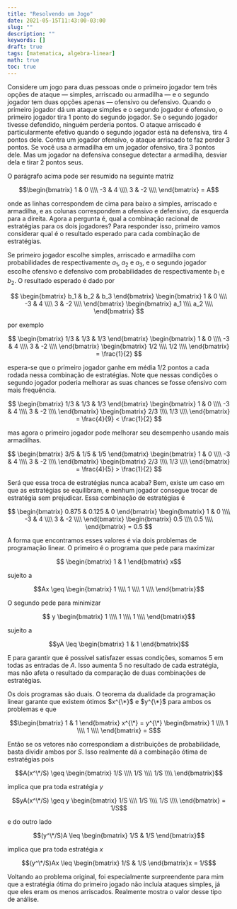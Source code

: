 ```yaml
---
title: "Resolvendo um Jogo"
date: 2021-05-15T11:43:00-03:00
slug: ""
description: ""
keywords: []
draft: true
tags: [matematica, algebra-linear]
math: true
toc: true
---
```


Considere um jogo para duas pessoas onde o primeiro jogador tem três opções de ataque — simples, arriscado ou armadilha — e o segundo jogador tem duas opções apenas — ofensivo ou defensivo. Quando o primeiro jogador dá um ataque simples e o segundo jogador é ofensivo, o primeiro jogador tira $1$ ponto do segundo jogador. Se o segundo jogador tivesse defendido, ninguém perderia pontos. O ataque arriscado é particularmente efetivo quando o segundo jogador está na defensiva, tira $4$ pontos dele. Contra um jogador ofensivo, o ataque arriscado te faz perder $3$ pontos. Se você usa a armadilha em um jogador ofensivo, tira $3$ pontos dele. Mas um jogador na defensiva consegue detectar a armadilha, desviar dela e tirar $2$ pontos seus.

O parágrafo acima pode ser resumido na seguinte matriz

$$\begin{bmatrix}
1 & 0 \\\\
-3 & 4 \\\\
3 & -2 \\\\
\end{bmatrix} = A$$

onde as linhas correspondem de cima para baixo a simples, arriscado e armadilha, e as colunas correspondem a ofensivo e defensivo, da esquerda para a direita. Agora a pergunta é, qual a combinação racional de estratégias para os dois jogadores? Para responder isso, primeiro vamos considerar qual é o resultado esperado para cada combinação de estratégias.

Se primeiro jogador escolhe simples, arriscado e armadilha com probabilidades de respectivamente $a_1$, $a_2$ e $a_3$, e o segundo jogador escolhe ofensivo e defensivo com probabilidades de respectivamente $b_1$ e $b_2$. O resultado esperado é dado por

$$
\begin{bmatrix}
b_1 & b_2 & b_3
\end{bmatrix}
\begin{bmatrix}
1 & 0 \\\\
-3 & 4 \\\\
3 & -2 \\\\
\end{bmatrix}
\begin{bmatrix}
a_1 \\\\
a_2 \\\\
\end{bmatrix}
$$

por exemplo

$$
\begin{bmatrix}
1/3 & 1/3 & 1/3
\end{bmatrix}
\begin{bmatrix}
1 & 0 \\\\
-3 & 4 \\\\
3 & -2 \\\\
\end{bmatrix}
\begin{bmatrix}
1/2 \\\\
1/2 \\\\
\end{bmatrix} =
\frac{1}{2}
$$

espera-se que o primeiro jogador ganhe em média $1/2$ pontos a cada rodada nessa combinação de estratégias. Note que nessas condições o segundo jogador poderia melhorar as suas chances se fosse ofensivo com mais frequência.

$$
\begin{bmatrix}
1/3 & 1/3 & 1/3
\end{bmatrix}
\begin{bmatrix}
1 & 0 \\\\
-3 & 4 \\\\
3 & -2 \\\\
\end{bmatrix}
\begin{bmatrix}
2/3 \\\\
1/3 \\\\
\end{bmatrix} =
\frac{4}{9} < \frac{1}{2}
$$

mas agora o primeiro jogador pode melhorar seu desempenho usando mais armadilhas.

$$
\begin{bmatrix}
3/5 & 1/5 & 1/5
\end{bmatrix}
\begin{bmatrix}
1 & 0 \\\\
-3 & 4 \\\\
3 & -2 \\\\
\end{bmatrix}
\begin{bmatrix}
2/3 \\\\
1/3 \\\\
\end{bmatrix} =
\frac{4}{5} > \frac{1}{2}
$$

Será que essa troca de estratégias nunca acaba? Bem, existe um caso em que as estratégias se equilibram, e nenhum jogador consegue trocar de estratégia sem prejudicar. Essa combinação de estratégias é

$$
\begin{bmatrix}
0.875 & 0.125 & 0
\end{bmatrix}
\begin{bmatrix}
1 & 0 \\\\
-3 & 4 \\\\
3 & -2 \\\\
\end{bmatrix}
\begin{bmatrix}
0.5 \\\\
0.5 \\\\
\end{bmatrix} =
0.5
$$

A forma que encontramos esses valores é via dois problemas de programação linear. O primeiro é o programa que pede para maximizar

$$
\begin{bmatrix}
1 & 1
\end{bmatrix}
x$$

sujeito a

$$Ax \geq
\begin{bmatrix}
1 \\\\
1 \\\\
1 \\\\
\end{bmatrix}$$

O segundo pede para minimizar

$$
y
\begin{bmatrix}
1 \\\\
1 \\\\
1 \\\\
\end{bmatrix}$$

sujeito a

$$yA \leq
\begin{bmatrix}
1 & 1
\end{bmatrix}$$

E para garantir que é possível satisfazer essas condições, somamos $5$ em todas as entradas de $A$. Isso aumenta 5 no resultado de cada estratégia, mas não afeta o resultado da comparação de duas combinações de estratégias.

Os dois programas são duais. O teorema da dualidade da programação linear garante que existem ótimos $x^{\*}$ e $y^{\*}$ para ambos os problemas e que

$$\begin{bmatrix}
1 & 1
\end{bmatrix}
x^{\*} =
y^{\*}
\begin{bmatrix}
1 \\\\
1 \\\\
1 \\\\
\end{bmatrix} = S$$

Então se os vetores não correspondiam a distribuições de probabilidade, basta dividir ambos por $S$. Isso realmente dá a combinação ótima de estratégias pois

$$A(x^\*/S) \geq
\begin{bmatrix}
1/S \\\\
1/S \\\\
1/S \\\\
\end{bmatrix}$$

implica que pra toda estratégia $y$

$$yA(x^\*/S) \geq
y
\begin{bmatrix}
1/S \\\\
1/S \\\\
1/S \\\\
\end{bmatrix} = 1/S$$

e do outro lado

$$(y^\*/S)A \leq
\begin{bmatrix}
1/S & 1/S
\end{bmatrix}$$

implica que pra toda estratégia $x$

$$(y^\*/S)Ax \leq
\begin{bmatrix}
1/S & 1/S
\end{bmatrix}x = 1/S$$

Voltando ao problema original, foi especialmente surpreendente para mim que a estratégia ótima do primeiro jogado não incluía ataques simples, já que eles eram os menos arriscados. Realmente mostra o valor desse tipo de análise.

